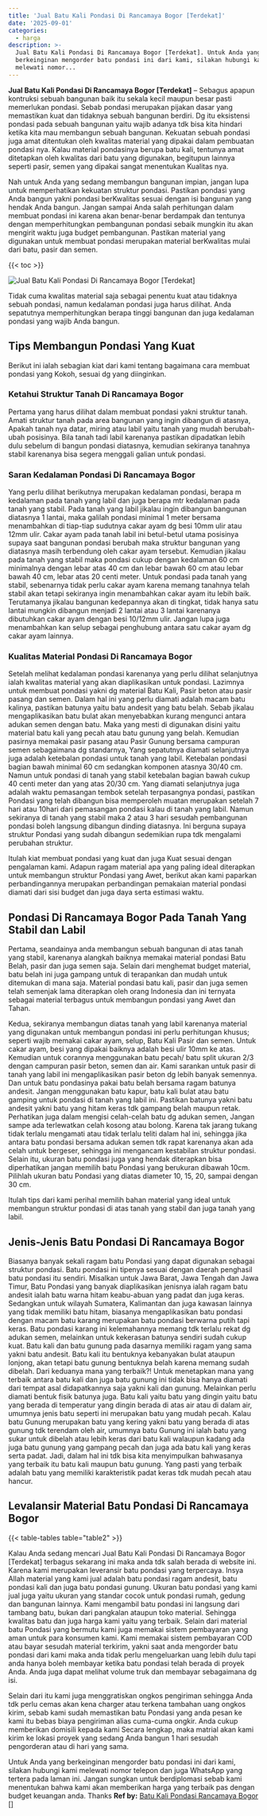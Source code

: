 ```yaml
---
title: 'Jual Batu Kali Pondasi Di Rancamaya Bogor [Terdekat]'
date: '2025-09-01'
categories:
  - harga
description: >-
  Jual Batu Kali Pondasi Di Rancamaya Bogor [Terdekat]. Untuk Anda yang
  berkeinginan mengorder batu pondasi ini dari kami, silakan hubungi kami
  melewati nomor...
---
```


**Jual Batu Kali Pondasi Di Rancamaya Bogor \[Terdekat\]** – Sebagus apapun kontruksi sebuah bangunan baik itu sekala kecil maupun besar pasti memerlukan pondasi. Sebab pondasi merupakan pijakan dasar yang memastikan kuat dan tidaknya sebuah bangunan berdiri. Dg itu eksistensi pondasi pada sebuah bangunan yaitu wajib adanya tdk bisa kita hindari ketika kita mau membangun sebuah bangunan. Kekuatan sebuah pondasi juga amat ditentukan oleh kwalitas material yang dipakai dalam pembuatan pondasi nya. Kalau material pondasinya berupa batu kali, tentunya amat ditetapkan oleh kwalitas dari batu yang digunakan, begitupun lainnya seperti pasir, semen yang dipakai sangat menentukan Kualitas nya.

Nah untuk Anda yang sedang membangun bangunan impian, jangan lupa untuk memperhatikan kekuatan struktur pondasi. Pastikan pondasi yang Anda bangun yakni pondasi berKwalitas sesuai dengan isi bangunan yang hendak Anda bangun. Jangan sampai Anda salah perhitungan dalam membuat pondasi ini karena akan benar-benar berdampak dan tentunya dengan memperhitungkan pembangunan pondasi sebaik mungkin itu akan mengirit waktu juga budget pembangunan. Pastikan material yang digunakan untuk membuat pondasi merupakan material berKwalitas mulai dari batu, pasir dan semen.

{{< toc >}}

![Jual Batu Kali Pondasi Di Rancamaya Bogor [Terdekat]](/images/jual-batu-kali-29.png)

Tidak cuma kwalitas material saja sebagai penentu kuat atau tidaknya sebuah pondasi, namun kedalaman pondasi juga harus dilihat. Anda sepatutnya memperhitungkan berapa tinggi bangunan dan juga kedalaman pondasi yang wajib Anda bangun.

## Tips Membangun Pondasi Yang Kuat

Berikut ini ialah sebagian kiat dari kami tentang bagaimana cara membuat pondasi yang Kokoh, sesuai dg yang diinginkan.

### Ketahui Struktur Tanah Di Rancamaya Bogor

Pertama yang harus dilihat dalam membuat pondasi yakni struktur tanah. Amati struktur tanah pada area bangunan yang ingin dibangun di atasnya, Apakah tanah nya datar, miring atau labil yaitu tanah yang mudah berubah-ubah posisinya. Bila tanah tadi labil karenanya pastikan dipadatkan lebih dulu sebelum di bangun pondasi diatasnya, kemudian sekiranya tanahnya stabil karenanya bisa segera menggali galian untuk pondasi.

### Saran Kedalaman Pondasi Di Rancamaya Bogor

Yang perlu dilihat berikutnya merupakan kedalaman pondasi, berapa m kedalaman pada tanah yang labil dan juga berapa mtr kedalaman pada tanah yang stabil. Pada tanah yang labil jikalau ingin dibangun bangunan diatasnya 1 lantai, maka galilah pondasi minimal 1 meter bersama menambahkan di tiap-tiap sudutnya cakar ayam dg besi 10mm ulir atau 12mm ulir. Cakar ayam pada tanah labil ini betul-betul utama posisinya supaya saat bangunan pondasi berubah maka struktur bangunan yang diatasnya masih terbendung oleh cakar ayam tersebut. Kemudian jikalau pada tanah yang stabil maka pondasi cukup dengan kedalaman 60 cm minimalnya dengan lebar atas 40 cm dan lebar bawah 60 cm atau lebar bawah 40 cm, lebar atas 20 centi meter. Untuk pondasi pada tanah yang stabil, sebenarnya tidak perlu cakar ayam karena memang tanahnya telah stabil akan tetapi sekiranya ingin menambahkan cakar ayam itu lebih baik. Terutamanya jikalau bangunan kedepannya akan di tingkat, tidak hanya satu lantai mungkin dibangun menjadi 2 lantai atau 3 lantai karenanya dibutuhkan cakar ayam dengan besi 10/12mm ulir. Jangan lupa juga menambahkan kan selup sebagai penghubung antara satu cakar ayam dg cakar ayam lainnya.

### Kualitas Material Pondasi Di Rancamaya Bogor

Setelah melihat kedalaman pondasi karenanya yang perlu dilihat selanjutnya ialah kwalitas material yang akan diaplikasikan untuk pondasi. Lazimnya untuk membuat pondasi yakni dg material Batu Kali, Pasir beton atau pasir pasang dan semen. Dalam hal ini yang perlu diamati adalah macam batu kalinya, pastikan batunya yaitu batu andesit yang batu belah. Sebab jikalau mengaplikasikan batu bulat akan menyebabkan kurang mengunci antara adukan semen dengan batu. Maka yang mesti di digunakan disini yaitu material batu kali yang pecah atau batu gunung yang belah. Kemudian pasirnya memakai pasir pasang atau Pasir Gunung bersama campuran semen sebagaimana dg standarnya, Yang sepatutnya diamati selanjutnya juga adalah ketebalan pondasi untuk tanah yang labil. Ketebalan pondasi bagian bawah minimal 60 cm sedangkan komponen atasnya 30/40 cm. Namun untuk pondasi di tanah yang stabil ketebalan bagian bawah cukup 40 centi meter dan yang atas 20/30 cm. Yang diamati selanjutnya juga adalah waktu pemasangan tembok setelah terpasangnya pondasi, pastikan Pondasi yang telah dibangun bisa memperoleh muatan merupakan setelah 7 hari atau 10hari dari pemasangan pondasi kalau di tanah yang labil. Namun sekiranya di tanah yang stabil maka 2 atau 3 hari sesudah pembangunan pondasi boleh langsung dibangun dinding diatasnya. Ini berguna supaya struktur Pondasi yang sudah dibangun sedemikian rupa tdk mengalami perubahan struktur.

Itulah kiat membuat pondasi yang kuat dan juga Kuat sesuai dengan pengalaman kami. Adapun ragam material apa yang paling ideal diterapkan untuk membangun struktur Pondasi yang Awet, berikut akan kami paparkan perbandingannya merupakan perbandingan pemakaian material pondasi diamati dari sisi budget dan juga daya serta estimasi waktu.

## Pondasi Di Rancamaya Bogor Pada Tanah Yang Stabil dan Labil

Pertama, seandainya anda membangun sebuah bangunan di atas tanah yang stabil, karenanya alangkah baiknya memakai material pondasi Batu Belah, pasir dan juga semen saja. Selain dari menghemat budget material, batu belah ini juga gampang untuk di terapankan dan mudah untuk ditemukan di mana saja. Material pondasi batu kali, pasir dan juga semen telah semenjak lama diterapkan oleh orang Indonesia dan ini ternyata sebagai material terbagus untuk membangun pondasi yang Awet dan Tahan.

Kedua, sekiranya membangun diatas tanah yang labil karenanya material yang digunakan untuk membangun pondasi ini perlu perhitungan khusus; seperti wajib memakai cakar ayam, selup, Batu Kali Pasir dan semen. Untuk cakar ayam, besi yang dipakai baiknya adalah besi ulir 10mm ke atas. Kemudian untuk corannya menggunakan batu pecah/ batu split ukuran 2/3 dengan campuran pasir beton, semen dan air. Kami sarankan untuk pasir di tanah yang labil ini mengaplikasikan pasir beton dg lebih banyak semennya. Dan untuk batu pondasinya pakai batu belah bersama ragam batunya andesit. Jangan menggunakan batu kapur, batu kali bulat atau batu gamping untuk pondasi di tanah yang labil ini. Pastikan batunya yakni batu andesit yakni batu yang hitam keras tdk gampang belah maupun retak. Perhatikan juga dalam mengisi celah-celah batu dg adukan semen, Jangan sampe ada terlewatkan celah kosong atau bolong. Karena tak jarang tukang tidak terlalu mengamati atau tidak terlalu teliti dalam hal ini, sehingga jika antara batu pondasi bersama adukan semen tdk rapat karenanya akan ada celah untuk bergeser, sehingga ini mengancam kestabilan struktur pondasi. Selain itu, ukuran batu pondasi juga yang hendak diterapkan bisa diperhatikan jangan memilih batu Pondasi yang berukuran dibawah 10cm. Pilihlah ukuran batu Pondasi yang diatas diameter 10, 15, 20, sampai dengan 30 cm.

Itulah tips dari kami perihal memilih bahan material yang ideal untuk membangun struktur pondasi di atas tanah yang stabil dan juga tanah yang labil.

## Jenis-Jenis Batu Pondasi Di Rancamaya Bogor

Biasanya banyak sekali ragam batu Pondasi yang dapat digunakan sebagai struktur pondasi. Batu pondasi ini tipenya sesuai dengan daerah penghasil batu pondasi itu sendiri. Misalkan untuk Jawa Barat, Jawa Tengah dan Jawa Timur, Batu Pondasi yang banyak diaplikasikan jenisnya ialah ragam batu andesit ialah batu warna hitam keabu-abuan yang padat dan juga keras. Sedangkan untuk wilayah Sumatera, Kalimantan dan juga kawasan lainnya yang tidak memiliki batu hitam, biasanya mengaplikasikan batu pondasi dengan macam batu karang merupakan batu pondasi berwarna putih tapi keras. Batu pondasi karang ini kelemahannya memang tdk terlalu rekat dg adukan semen, melainkan untuk kekerasan batunya sendiri sudah cukup kuat. Batu kali dan batu gunung pada dasarnya memiliki ragam yang sama yakni batu andesit. Batu kali itu bentuknya kebanyakan bulat ataupun lonjong, akan tetapi batu gunung bentuknya belah karena memang sudah dibelah. Dari keduanya mana yang terbaik?! Untuk menetapkan mana yang terbaik antara batu kali dan juga batu gunung ini tidak bisa hanya diamati dari tempat asal didapatkannya saja yakni kali dan gunung. Melainkan perlu diamati bentuk fisik batunya juga. Batu kali yaitu batu yang dingin yaitu batu yang berada di temperatur yang dingin berada di atas air atau di dalam air, umumnya jenis batu seperti ini merupakan batu yang mudah pecah. Kalau batu Gunung merupakan batu yang kering yakni batu yang berada di atas gunung tdk terendam oleh air, umumnya batu Gunung ini ialah batu yang sukar untuk dibelah atau lebih keras dari batu kali walaupun kadang ada juga batu gunung yang gampang pecah dan juga ada batu kali yang keras serta padat. Jadi, dalam hal ini tdk bisa kita menyimpulkan bahwasanya yang terbaik itu batu kali maupun batu gunung. Yang pasti yang terbaik adalah batu yang memiliki karakteristik padat keras tdk mudah pecah atau hancur.

## Levalansir Material Batu Pondasi Di Rancamaya Bogor

{{< table-tables table="table2" >}}

Kalau Anda sedang mencari Jual Batu Kali Pondasi Di Rancamaya Bogor \[Terdekat\] terbagus sekarang ini maka anda tdk salah berada di website ini. Karena kami merupakan leveransir batu pondasi yang terpercaya. Insya Allah material yang kami jual adalah batu pondasi ragam andesit, batu pondasi kali dan juga batu pondasi gunung. Ukuran batu pondasi yang kami jual juga yaitu ukuran yang standar cocok untuk pondasi rumah, gedung dan bangunan lainnya. Kami mengambil batu pondasi ini langsung dari tambang batu, bukan dari pangkalan ataupun toko material. Sehingga kwalitas batu dan juga harga kami yaitu yang terbaik. Selain dari material batu Pondasi yang bermutu kami juga memakai sistem pembayaran yang aman untuk para konsumen kami. Kami memakai sistem pembayaran COD atau bayar sesudah material terkirim, yakni saat anda mengorder batu pondasi dari kami maka anda tidak perlu mengeluarkan uang lebih dulu tapi anda hanya boleh membayar ketika batu pondasi telah berada di proyek Anda. Anda juga dapat melihat volume truk dan membayar sebagaimana dg isi.

Selain dari itu kami juga menggratiskan ongkos pengiriman sehingga Anda tdk perlu cemas akan kena charger atau terkena tambahan uang ongkos kirim, sebab kami sudah memastikan batu Pondasi yang anda pesan ke kami itu bebas biaya pengiriman alias cuma-cuma ongkir. Anda cukup memberikan domisili kepada kami Secara lengkap, maka matrial akan kami kirim ke lokasi proyek yang sedang Anda bangun 1 hari sesudah pengorderan atau di hari yang sama.

Untuk Anda yang berkeinginan mengorder batu pondasi ini dari kami, silakan hubungi kami melewati nomor telepon dan juga WhatsApp yang tertera pada laman ini. Jangan sungkan untuk berdiplomasi sebab kami menentukan bahwa kami akan memberikan harga yang terbaik pas dengan budget keuangan anda. Thanks
**Ref by:** [Batu Kali Pondasi Rancamaya Bogor []](https://id.wikipedia.org/wiki/Batu)
